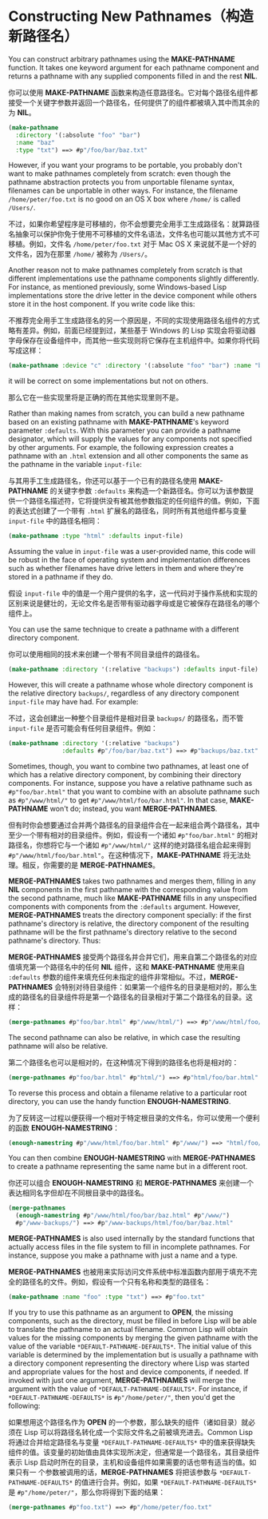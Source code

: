 # Constructing New Pathnames（构造新路径名）

You can construct arbitrary pathnames using the **MAKE-PATHNAME**
function. It takes one keyword argument for each pathname component
and returns a pathname with any supplied components filled in and the
rest **NIL**.

你可以使用 **MAKE-PATHNAME**
函数来构造任意路径名。它对每个路径名组件都接受一个关键字参数并返回一个路径名，任何提供了的组件都被填入其中而其余的为 **NIL**。

```lisp
(make-pathname
  :directory '(:absolute "foo" "bar")
  :name "baz"
  :type "txt") ==> #p"/foo/bar/baz.txt"
```

However, if you want your programs to be portable, you probably don't
want to make pathnames completely from scratch: even though the
pathname abstraction protects you from unportable filename syntax,
filenames can be unportable in other ways. For instance, the filename
`/home/peter/foo.txt` is no good on an OS X box where `/home/` is called
`/Users/`.

不过，如果你希望程序是可移植的，你不会想要完全用手工生成路径名：就算路径名抽象可以保护你免于使用不可移植的文件名语法，文件名也可能以其他方式不可移植。例如，文件名
`/home/peter/foo.txt` 对于 Mac OS X
来说就不是一个好的文件名，因为在那里 `/home/` 被称为 `/Users/`。

Another reason not to make pathnames completely from scratch is that
different implementations use the pathname components slightly
differently. For instance, as mentioned previously, some Windows-based
Lisp implementations store the drive letter in the device component
while others store it in the host component. If you write code like
this:

不推荐完全用手工生成路径名的另一个原因是，不同的实现使用路径名组件的方式略有差异。例如，前面已经提到过，某些基于 Windows 的 Lisp
实现会将驱动器字母保存在设备组件中，而其他一些实现则将它保存在主机组件中。如果你将代码写成这样：

```lisp
(make-pathname :device "c" :directory '(:absolute "foo" "bar") :name "baz")
```

it will be correct on some implementations but not on others.

那么它在一些实现里将是正确的而在其他实现里则不是。

Rather than making names from scratch, you can build a new pathname
based on an existing pathname with **MAKE-PATHNAME**'s keyword parameter
`:defaults`. With this parameter you can provide a pathname designator,
which will supply the values for any components not specified by other
arguments. For example, the following expression creates a pathname
with an `.html` extension and all other components the same as the
pathname in the variable `input-file`:

与其用手工生成路径名，你还可以基于一个已有的路径名使用
**MAKE-PATHNAME** 的关键字参数 `:defaults`
来构造一个新路径名。你可以为该参数提供一个路径名描述符，它将提供没有被其他参数指定的任何组件的值。例如，下面的表达式创建了一个带有 `.html`
扩展名的路径名，同时所有其他组件都与变量 `input-file` 中的路径名相同：

```lisp
(make-pathname :type "html" :defaults input-file)
```

Assuming the value in `input-file` was a user-provided name, this code
will be robust in the face of operating system and implementation
differences such as whether filenames have drive letters in them and
where they're stored in a pathname if they do.

假设 `input-file`
中的值是一个用户提供的名字，这一代码对于操作系统和实现的区别来说是健壮的，无论文件名是否带有驱动器字母或是它被保存在路径名的哪个组件上。

You can use the same technique to create a pathname with a different
directory component.

你可以使用相同的技术来创建一个带有不同目录组件的路径名。

```lisp
(make-pathname :directory '(:relative "backups") :defaults input-file)
```

However, this will create a pathname whose whole directory component
is the relative directory `backups/`, regardless of any directory
component `input-file` may have had. For example:

不过，这会创建出一种整个目录组件是相对目录 `backups/`
的路径名，而不管 `input-file` 是否可能会有任何目录组件。例如：

```lisp
(make-pathname :directory '(:relative "backups")
               :defaults #p"/foo/bar/baz.txt") ==> #p"backups/baz.txt"
```

Sometimes, though, you want to combine two pathnames, at least one of
which has a relative directory component, by combining their directory
components. For instance, suppose you have a relative pathname such as
`#p"foo/bar.html"` that you want to combine with an absolute pathname
such as `#p"/www/html/"` to get `#p"/www/html/foo/bar.html"`. In that
case, **MAKE-PATHNAME** won't do; instead, you want **MERGE-PATHNAMES**.

但有时你会想要通过合并两个路径名的目录组件合在一起来组合两个路径名，其中至少一个带有相对的目录组件。例如，假设有一个诸如
`#p"foo/bar.html"`
的相对路径名，你想将它与一个诸如 `#p"/www/html/"`
这样的绝对路径名组合起来得到
`#p"/www/html/foo/bar.html"`。在这种情况下，**MAKE-PATHNAME**
将无法处理。相反，你需要的是 **MERGE-PATHNAMES**。

**MERGE-PATHNAMES** takes two pathnames and merges them, filling in any
**NIL** components in the first pathname with the corresponding value from
the second pathname, much like **MAKE-PATHNAME** fills in any unspecified
components with components from the `:defaults` argument. However,
**MERGE-PATHNAMES** treats the directory component specially: if the first
pathname's directory is relative, the directory component of the
resulting pathname will be the first pathname's directory relative to
the second pathname's directory. Thus:

**MERGE-PATHNAMES**
接受两个路径名并合并它们，用来自第二个路径名的对应值填充第一个路径名中的任何
**NIL** 组件，这和 **MAKE-PATHNAME** 使用来自 `:defaults`
参数的组件来填充任何未指定的组件非常相似。不过，**MERGE-PATHNAMES**
会特别对待目录组件：如果第一个组件名的目录是相对的，那么生成的路径名的目录组件将是第一个路径名的目录相对于第二个路径名的目录。这样：

```lisp
(merge-pathnames #p"foo/bar.html" #p"/www/html/") ==> #p"/www/html/foo/bar.html"
```

The second pathname can also be relative, in which case the resulting
pathname will also be relative.

第二个路径名也可以是相对的，在这种情况下得到的路径名也将是相对的：

```lisp
(merge-pathnames #p"foo/bar.html" #p"html/") ==> #p"html/foo/bar.html"
```

To reverse this process and obtain a filename relative to a particular
root directory, you can use the handy function **ENOUGH-NAMESTRING**.

为了反转这一过程以便获得一个相对于特定根目录的文件名，你可以使用一个便利的函数
**ENOUGH-NAMESTRING**：

```lisp
(enough-namestring #p"/www/html/foo/bar.html" #p"/www/") ==> "html/foo/bar.html"
```

You can then combine **ENOUGH-NAMESTRING** with **MERGE-PATHNAMES** to create
a pathname representing the same name but in a different root.

你还可以组合 **ENOUGH-NAMESTRING** 和 **MERGE-PATHNAMES**
来创建一个表达相同名字但却在不同根目录中的路径名。

```lisp
(merge-pathnames
  (enough-namestring #p"/www/html/foo/bar/baz.html" #p"/www/")
  #p"/www-backups/") ==> #p"/www-backups/html/foo/bar/baz.html"
```

**MERGE-PATHNAMES** is also used internally by the standard functions that
actually access files in the file system to fill in incomplete
pathnames. For instance, suppose you make a pathname with just a name
and a type.

**MERGE-PATHNAMES**
也被用来实际访问文件系统中标准函数内部用于填充不完全的路径名的文件。例如，假设有一个只有名称和类型的路径名：

```lisp
(make-pathname :name "foo" :type "txt") ==> #p"foo.txt"
```

If you try to use this pathname as an argument to **OPEN**, the missing
components, such as the directory, must be filled in before Lisp will
be able to translate the pathname to an actual filename. Common Lisp
will obtain values for the missing components by merging the given
pathname with the value of the variable
`*DEFAULT-PATHNAME-DEFAULTS*`. The initial value of this variable is
determined by the implementation but is usually a pathname with a
directory component representing the directory where Lisp was started
and appropriate values for the host and device components, if
needed. If invoked with just one argument, **MERGE-PATHNAMES** will merge
the argument with the value of `*DEFAULT-PATHNAME-DEFAULTS*`. For
instance, if `*DEFAULT-PATHNAME-DEFAULTS*` is `#p"/home/peter/"`, then
you'd get the following:

如果想用这个路径名作为 **OPEN**
的一个参数，那么缺失的组件（诸如目录）就必须在 Lisp
可以将路径名转化成一个实际文件名之前被填充进去。Common Lisp
将通过合并给定路径名与变量 `*DEFAULT-PATHNAME-DEFAULTS*`
中的值来获得缺失组件的值。该变量的初始值由具体实现所决定，但通常是一个路径名，其目录组件表示
Lisp
启动时所在的目录，主机和设备组件如果需要的话也带有适当的值。如果只有一
个参数被调用的话，**MERGE-PATHNAMES**
将把该参数与 `*DEFAULT-PATHNAME-DEFAULTS*` 的值进行合并。例如，如果
`*DEFAULT-PATHNAME-DEFAULTS*` 是 `#p"/home/peter/"`，那么你将得到下面的结果：

```lisp
(merge-pathnames #p"foo.txt") ==> #p"/home/peter/foo.txt"
```


